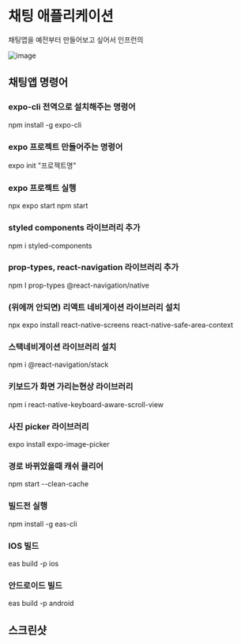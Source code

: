 # 채팅 애플리케이션  
  
채팅앱을 예전부터 만들어보고 싶어서 인프런의 

![image](https://github.com/hachanghyun/chatApp/assets/33058284/c95f873d-9b01-41e0-96f5-c5b7018f591f)


  
## 채팅앱 명령어

### expo-cli 전역으로 설치해주는 명령어
 npm install -g expo-cli 

### expo 프로젝트 만들어주는 명령어
 expo init "프로젝트명"

### expo 프로젝트 실행
 npx expo start 
 npm start 

### styled components 라이브러리 추가
 npm i styled-components 

### prop-types, react-navigation 라이브러리 추가
 npm I prop-types @react-navigation/native

### (위에꺼 안되면) 리액트 네비게이션 라이브러리 설치
 npx expo install react-native-screens react-native-safe-area-context

### 스택네비게이션 라이브러리 설치
 npm i @react-navigation/stack

### 키보드가 화면 가리는현상 라이브러리 
 npm i react-native-keyboard-aware-scroll-view

### 사진 picker 라이브러리
 expo install expo-image-picker

### 경로 바뀌었을때 캐쉬 클리어
 npm start --clean-cache

### 빌드전 실행
npm install -g eas-cli

### IOS 빌드
eas build -p ios

### 안드로이드 빌드
eas build -p android

## 스크린샷  

